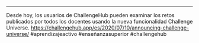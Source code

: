 ---
Desde hoy, los usuarios de ChallengeHub pueden examinar los retos publicados por todos los docentes usando la nueva funcionalidad Challenge Universe.
https://challengehub.app/es/2020/07/10/announcing-challenge-universe/
#aprendizajeactivo #enseñanzasuperior #challengehub
